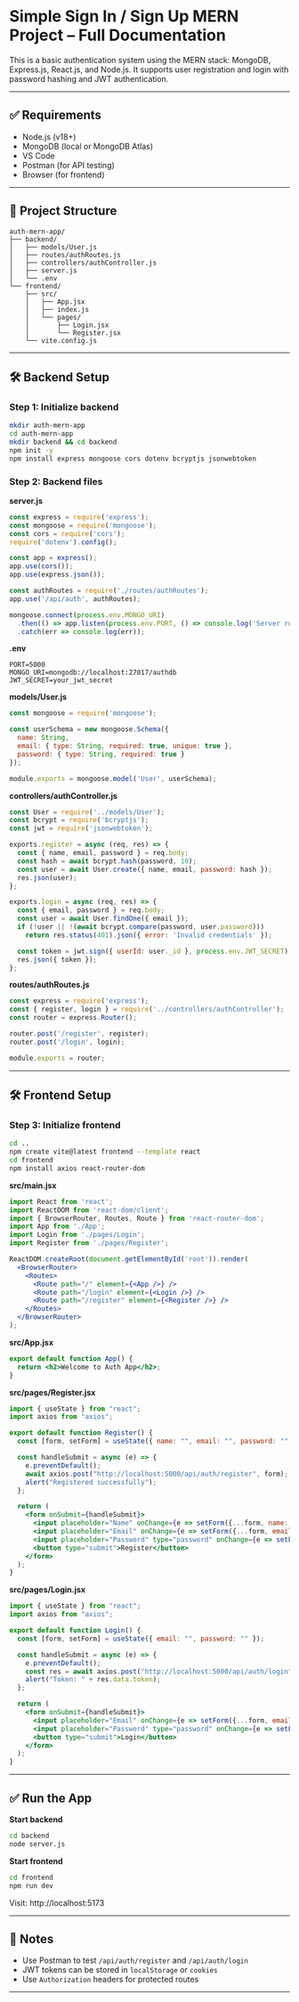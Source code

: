 
# Simple Sign In / Sign Up MERN Project – Full Documentation

This is a basic authentication system using the MERN stack: MongoDB, Express.js, React.js, and Node.js. It supports user registration and login with password hashing and JWT authentication.

---

## ✅ Requirements

- Node.js (v18+)
- MongoDB (local or MongoDB Atlas)
- VS Code
- Postman (for API testing)
- Browser (for frontend)

---

## 📁 Project Structure

```
auth-mern-app/
├── backend/
│   ├── models/User.js
│   ├── routes/authRoutes.js
│   ├── controllers/authController.js
│   ├── server.js
│   └── .env
└── frontend/
    ├── src/
    │   ├── App.jsx
    │   ├── index.js
    │   └── pages/
    │       ├── Login.jsx
    │       └── Register.jsx
    └── vite.config.js
```

---

## 🛠️ Backend Setup

### Step 1: Initialize backend

```bash
mkdir auth-mern-app
cd auth-mern-app
mkdir backend && cd backend
npm init -y
npm install express mongoose cors dotenv bcryptjs jsonwebtoken
```

### Step 2: Backend files

**server.js**
```js
const express = require('express');
const mongoose = require('mongoose');
const cors = require('cors');
require('dotenv').config();

const app = express();
app.use(cors());
app.use(express.json());

const authRoutes = require('./routes/authRoutes');
app.use('/api/auth', authRoutes);

mongoose.connect(process.env.MONGO_URI)
  .then(() => app.listen(process.env.PORT, () => console.log('Server running')))
  .catch(err => console.log(err));
```

**.env**
```
PORT=5000
MONGO_URI=mongodb://localhost:27017/authdb
JWT_SECRET=your_jwt_secret
```

**models/User.js**
```js
const mongoose = require('mongoose');

const userSchema = new mongoose.Schema({
  name: String,
  email: { type: String, required: true, unique: true },
  password: { type: String, required: true }
});

module.exports = mongoose.model('User', userSchema);
```

**controllers/authController.js**
```js
const User = require('../models/User');
const bcrypt = require('bcryptjs');
const jwt = require('jsonwebtoken');

exports.register = async (req, res) => {
  const { name, email, password } = req.body;
  const hash = await bcrypt.hash(password, 10);
  const user = await User.create({ name, email, password: hash });
  res.json(user);
};

exports.login = async (req, res) => {
  const { email, password } = req.body;
  const user = await User.findOne({ email });
  if (!user || !(await bcrypt.compare(password, user.password)))
    return res.status(401).json({ error: 'Invalid credentials' });

  const token = jwt.sign({ userId: user._id }, process.env.JWT_SECRET);
  res.json({ token });
};
```

**routes/authRoutes.js**
```js
const express = require('express');
const { register, login } = require('../controllers/authController');
const router = express.Router();

router.post('/register', register);
router.post('/login', login);

module.exports = router;
```

---

## 🛠️ Frontend Setup

### Step 3: Initialize frontend

```bash
cd ..
npm create vite@latest frontend --template react
cd frontend
npm install axios react-router-dom
```

**src/main.jsx**
```jsx
import React from 'react';
import ReactDOM from 'react-dom/client';
import { BrowserRouter, Routes, Route } from 'react-router-dom';
import App from './App';
import Login from './pages/Login';
import Register from './pages/Register';

ReactDOM.createRoot(document.getElementById('root')).render(
  <BrowserRouter>
    <Routes>
      <Route path="/" element={<App />} />
      <Route path="/login" element={<Login />} />
      <Route path="/register" element={<Register />} />
    </Routes>
  </BrowserRouter>
);
```

**src/App.jsx**
```jsx
export default function App() {
  return <h2>Welcome to Auth App</h2>;
}
```

**src/pages/Register.jsx**
```jsx
import { useState } from "react";
import axios from "axios";

export default function Register() {
  const [form, setForm] = useState({ name: "", email: "", password: "" });

  const handleSubmit = async (e) => {
    e.preventDefault();
    await axios.post("http://localhost:5000/api/auth/register", form);
    alert("Registered successfully");
  };

  return (
    <form onSubmit={handleSubmit}>
      <input placeholder="Name" onChange={e => setForm({...form, name: e.target.value})} />
      <input placeholder="Email" onChange={e => setForm({...form, email: e.target.value})} />
      <input placeholder="Password" type="password" onChange={e => setForm({...form, password: e.target.value})} />
      <button type="submit">Register</button>
    </form>
  );
}
```

**src/pages/Login.jsx**
```jsx
import { useState } from "react";
import axios from "axios";

export default function Login() {
  const [form, setForm] = useState({ email: "", password: "" });

  const handleSubmit = async (e) => {
    e.preventDefault();
    const res = await axios.post("http://localhost:5000/api/auth/login", form);
    alert("Token: " + res.data.token);
  };

  return (
    <form onSubmit={handleSubmit}>
      <input placeholder="Email" onChange={e => setForm({...form, email: e.target.value})} />
      <input placeholder="Password" type="password" onChange={e => setForm({...form, password: e.target.value})} />
      <button type="submit">Login</button>
    </form>
  );
}
```

---

## ✅ Run the App

**Start backend**
```bash
cd backend
node server.js
```

**Start frontend**
```bash
cd frontend
npm run dev
```

Visit: http://localhost:5173

---

## 📝 Notes

- Use Postman to test `/api/auth/register` and `/api/auth/login`
- JWT tokens can be stored in `localStorage` or `cookies`
- Use `Authorization` headers for protected routes

---

